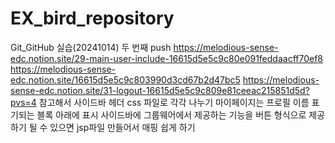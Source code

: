 # EX_bird_repository
Git_GitHub 실습(20241014)
두 번째 push
https://melodious-sense-edc.notion.site/29-main-user-include-16615d5e5c9c80e091feddaacff70ef8
https://melodious-sense-edc.notion.site/16615d5e5c9c803990d3cd67b2d47bc5
https://melodious-sense-edc.notion.site/31-logout-16615d5e5c9c809e81ceeac215851d5d?pvs=4
참고해서 사이드바 헤더 css 파일로 각각 나누기
마이페이지는 프로필 이름 표기되는 블록 아래에 표시
사이드바에 그룹웨어에서 제공하는 기능을 버튼 형식으로 제공하기
될 수 있으면 jsp파일 만들어서 매핑 쉽게 하기
